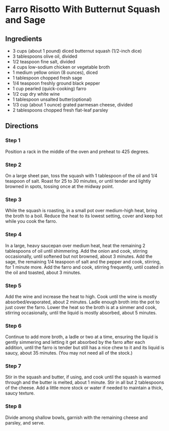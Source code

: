 Farro Risotto With Butternut Squash and Sage
============================================

## Ingredients

- 3 cups (about 1 pound) diced butternut squash (1/2-inch dice)
- 3 tablespoons olive oil, divided
- 1/2 teaspoon fine salt, divided
- 4 cups low-sodium chicken or vegetable broth
- 1 medium yellow onion (8 ounces), diced
- 1 tablespoon chopped fresh sage
- 1/4 teaspoon freshly ground black pepper
- 1 cup pearled (quick-cooking) farro
- 1/2 cup dry white wine
- 1 tablespoon unsalted butter(optional)
- 1/3 cup (about 1 ounce) grated parmesan cheese, divided
- 2 tablespoons chopped fresh flat-leaf parsley

## Directions

### Step 1

Position a rack in the middle of the oven and preheat to 425 degrees.

### Step 2

On a large sheet pan, toss the squash with 1 tablespoon of the oil and 1/4 teaspoon of salt. Roast for 25 to 30 minutes, or until tender and lightly browned in spots, tossing once at the midway point.

### Step 3

While the squash is roasting, in a small pot over medium-high heat, bring the broth to a boil. Reduce the heat to its lowest setting, cover and keep hot while you cook the farro.

### Step 4

In a large, heavy saucepan over medium heat, heat the remaining 2 tablespoons of oil until shimmering. Add the onion and cook, stirring occasionally, until softened but not browned, about 3 minutes. Add the sage, the remaining 1/4 teaspoon of salt and the pepper and cook, stirring, for 1 minute more. Add the farro and cook, stirring frequently, until coated in the oil and toasted, about 3 minutes.

### Step 5

Add the wine and increase the heat to high. Cook until the wine is mostly absorbed/evaporated, about 2 minutes. Ladle enough broth into the pot to just cover the farro. Lower the heat so the broth is at a simmer and cook, stirring occasionally, until the liquid is mostly absorbed, about 5 minutes.

### Step 6

Continue to add more broth, a ladle or two at a time, ensuring the liquid is gently simmering and letting it get absorbed by the farro after each addition, until the farro is tender but still has a nice chew to it and its liquid is saucy, about 35 minutes. (You may not need all of the stock.)

### Step 7

Stir in the squash and butter, if using, and cook until the squash is warmed through and the butter is melted, about 1 minute. Stir in all but 2 tablespoons of the cheese. Add a little more stock or water if needed to maintain a thick, saucy texture.

### Step 8

Divide among shallow bowls, garnish with the remaining cheese and parsley, and serve.
